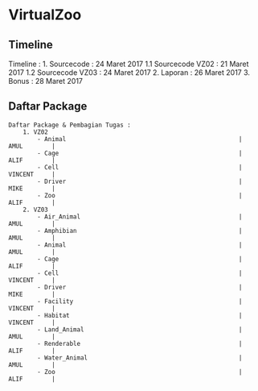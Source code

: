 # VirtualZoo

## Timeline

Timeline :
		1. Sourcecode 				: 24 Maret 2017
			1.1 Sourcecode VZ02 	: 21 Maret 2017
			1.2 Sourcecode VZ03		: 24 Maret 2017
		2. Laporan					: 26 Maret 2017
		3. Bonus					: 28 Maret 2017

## Daftar Package

	Daftar Package & Pembagian Tugas :
		1. VZ02
			- Animal												|		AMUL		|
			- Cage													|		ALIF		|
			- Cell													|		VINCENT		|
			- Driver												|		MIKE		|
			- Zoo													|		ALIF		|
		2. VZ03
			- Air_Animal											|		AMUL		|
			- Amphibian												|		AMUL		|
			- Animal												|		AMUL		|
			- Cage													|		ALIF		|
			- Cell													|		VINCENT		|
			- Driver												|		MIKE		|
			- Facility												|		VINCENT		|
			- Habitat												|		VINCENT		|
			- Land_Animal											|		AMUL		|
			- Renderable											|		ALIF		|
			- Water_Animal											|		AMUL		|
			- Zoo													|		ALIF		|

